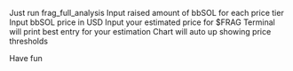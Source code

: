 Just run frag_full_analysis
Input raised amount of bbSOL for each price tier 
Input bbSOL price in USD 
Input your estimated price for $FRAG
Terminal will print best entry for your estimation
Chart will auto up showing price thresholds

Have fun 
